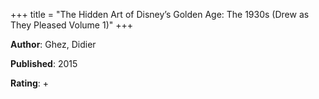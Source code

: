 +++
title = "The Hidden Art of Disney’s Golden Age: The 1930s (Drew as They Pleased Volume 1)"
+++



**Author**: Ghez, Didier

**Published**: 2015

**Rating**: +
